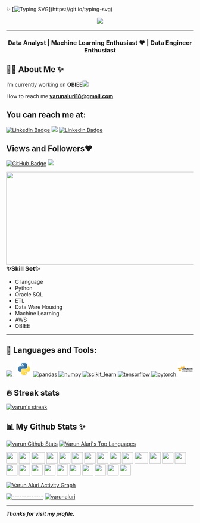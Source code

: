 ✨
[![Typing SVG](https://readme-typing-svg.herokuapp.com?font=Architects+Daughter&color=7AF798456A&size=40&lines=Hey!+It's+varun!;Hey!+It's+varun!...;Hey!+It's+varun!)](https://git.io/typing-svg)

<p align="center">
<img src="https://github.com/thompsonemerson/thompsonemerson/raw/master/cover-thompson.png" height="200"/>
</p>
<hr>
<h3 align="center">Data Analyst | Machine Learning Enthusiast ❤️ | Data Engineer Enthusiast</h3>

## 🙋‍♂️ About Me ✨

I’m currently working on **OBIEE**<img src="https://media.giphy.com/media/WUlplcMpOCEmTGBtBW/giphy.gif" width="30"></h2>

How to reach me **varunaluri18@gmail.com**
## You can reach me at:
[![Linkedin Badge](https://img.shields.io/badge/-LinkedIn-0e76a8?style=flat-square&logo=Linkedin&logoColor=white)](https://www.linkedin.com/in/varunaluri18/)
<a href="https://www.instagram.com/varunaluri18/" alt="Instagram">
<img src="https://img.shields.io/badge/-Instagram-DF0174?style=flat-square&labelColor=DF0174&logo=instagram&logoColor=white&link=https://www.instagram.com/varunaluri18/"/></a>
[![Linkedin Badge](https://img.shields.io/badge/-Kaggle-ff0000?style=flat-square&logo=Kaggle&logoColor=white)](https://www.kaggle.com/varunaluri18)


## Views and Followers❤ 
<a href="https://github.com/varunaluri18?tab=followers"><img src="https://img.shields.io/github/followers/varunaluri18?label=Followers&style=social" alt="GitHub Badge"></a>
<a href="https://github.com/Meghna-DAS/github-profile-views-counter"><img src="https://komarev.com/ghpvc/?username=varunaluri18"></a>

<img align="right" src="https://user-images.githubusercontent.com/46434711/115353399-1312bb00-a1d6-11eb-960d-c1720afec7e3.png" height="250" width="589">

<h3> ✨Skill Set✨ </h3>

- C language
- Python
- Oracle SQL
- ETL
- Data Ware Housing
- Machine Learning
- AWS
- OBIEE

</p>

-----

## 🚀 Languages and Tools:

<p align="left"> 
    <a style="padding-right:8px;" href="https://www.mysql.com/" target="_blank"> <img src="https://img.icons8.com/fluent/50/000000/mysql-logo.png"/> </a>
    <a href="https://www.python.org" target="_blank"> <img src="https://github.com/devicons/devicon/blob/master/icons/python/python-original.svg" alt="python" width="40" height="40"/> </a> 
    <a href="https://pandas.pydata.org/" target="_blank"> <img src="https://pandas.pydata.org/static/img/pandas_secondary.svg" alt="pandas" width="40" height="40"/> </a>
    <a href="https://numpy.org/" target="_blank"> <img src="https://user-images.githubusercontent.com/50221806/86498201-a8bd8680-bd39-11ea-9d08-66b610a8dc01.png" alt="numpy" width="40" height="40"/> </a> 
    <a href="https://scikit-learn.org/" target="_blank"> <img src="https://upload.wikimedia.org/wikipedia/commons/0/05/Scikit_learn_logo_small.svg" alt="scikit_learn" width="40" height="40"/> </a> 
    <a href="https://www.tensorflow.org" target="_blank"> <img src="https://www.vectorlogo.zone/logos/tensorflow/tensorflow-icon.svg" alt="tensorflow" width="40" height="40"/> </a> 
    <a href="https://pytorch.org/" target="_blank"> <img src="https://www.vectorlogo.zone/logos/pytorch/pytorch-icon.svg" alt="pytorch" width="40" height="40"/> </a>     
    <a href="https://aws.amazon.com" target="_blank"> <img src="https://github.com/devicons/devicon/blob/master/icons/amazonwebservices/amazonwebservices-original-wordmark.svg" alt="aws" width="40" height="40"/> </a> 
</p>

## 🔥 Streak stats

<!-- GitHub Readme Streak Stats - https://github.com/varunaluri18/github-readme-streak-stats -->
<p >
  <a href="https://github.com/varunaluri18/github-readme-streak-stats">
    <img title="🔥 Get streak stats for your profile at git.io/streak-stats" alt="varun's streak" src="https://github-readme-streak-stats.herokuapp.com?user=varunaluri18&theme=monokai-metallian&hide_border=true"/>
  </a>
</p>


## 📊 My Github Stats ✨
<p >
<a href="https://github.com/varunaluri18/github-readme-stats"><img alt="varun Github Stats" src="https://github-readme-stats.vercel.app/api?username=varunaluri18&show_icons=true&count_private=true&theme=react&hide_border=true&bg_color=0D1117" /></a>
<a href="https://github.com/varunaluri18/github-readme-stats"><img alt="Varun Aluri's Top Languages" src="https://github-readme-stats.vercel.app/api/top-langs/?username=varunaluri18&langs_count=8&count_private=true&layout=compact&theme=react&hide_border=true&bg_color=0D1117" /></a>
</p>

<div>
    <img src="https://cultofthepartyparrot.com/parrots/hd/githubparrot.gif" width="30" height="30"/>
    <img src="https://cultofthepartyparrot.com/flags/hd/indiaparrot.gif" width="30" height="30"/>
    <img src="https://cultofthepartyparrot.com/parrots/asyncparrot.gif" width="36" height="30"/>
    <img src="https://cultofthepartyparrot.com/parrots/exceptionallyfastparrot.gif" width="30" height="30"/>
    <img src="https://cultofthepartyparrot.com/parrots/hd/60fpsparrot.gif" width="30" height="30"/>
    <img src="https://cultofthepartyparrot.com/parrots/hd/jumpingparrot.gif" width="30" height="30"/>
    <img src="https://cultofthepartyparrot.com/parrots/hd/opensourceparrot.gif" width="30" height="30"/>
    <img src="https://cultofthepartyparrot.com/parrots/hd/dealwithitnowparrot.gif" width="30" height="30"/>
    <img src="https://cultofthepartyparrot.com/parrots/hd/hypnoparrotlight.gif" width="30" height="30"/>
    <img src="https://cultofthepartyparrot.com/parrots/databaseparrot.gif" width="30" height="30"/>
    <img src="https://cultofthepartyparrot.com/parrots/fixparrot.gif" width="36" height="30"/>
    <img src="https://cultofthepartyparrot.com/parrots/hd/laptop_parrot.gif" width="30" height="30"/>
    <img src="https://cultofthepartyparrot.com/parrots/hd/spinningparrot.gif" width="30" height="30"/>
    <img src="https://cultofthepartyparrot.com/parrots/hd/levitationparrot.gif" width="30" height="30"/>
    <img src="https://cultofthepartyparrot.com/parrots/hd/meldparrot.gif" width="30" height="30"/>
    <img src="https://cultofthepartyparrot.com/parrots/slomoparrot.gif" width="30" height="30"/>
    <img src="https://cultofthepartyparrot.com/parrots/hd/moonwalkingparrot.gif" width="30" height="30"/>
    <img src="https://cultofthepartyparrot.com/parrots/hd/stableparrot.gif" width="30" height="30"/>
    <img src="https://cultofthepartyparrot.com/parrots/hd/scienceparrot.gif" width="30" height="30"/>
    <img src="https://cultofthepartyparrot.com/parrots/hd/pirateparrot.gif" width="30" height="30"/>
    <img src="https://cultofthepartyparrot.com/parrots/hd/footballparrot.gif" width="30" height="30"/>
    <img src="https://cultofthepartyparrot.com/parrots/hd/illuminatiparrot.gif" width="30" height="30"/>
    <img src="https://cultofthepartyparrot.com/parrots/hd/hypnoparrotdark.gif" width="30" height="30"/>
    <img src="https://cultofthepartyparrot.com/parrots/hd/mustacheparrot.gif" width="30" height="30"/>
</div>

<a href="https://github.com/varunaluri18/github-readme-activity-graph"><img alt="Varun Aluri Activity Graph" src="https://activity-graph.herokuapp.com/graph?username=varunaluri18&bg_color=0D1117&color=5BCDEC&line=5BCDEC&point=FFFFFF&hide_border=true" /></a>
 

[![-------------](https://raw.githubusercontent.com/andreasbm/readme/master/assets/lines/aqua.png)](https://github.com/varunaluri18?tab=repositories)
<a href="https://github.com/BaseMax?tab=repositories"><img src="https://github-profile-trophy.vercel.app/?username=varunaluri18&column=8&margin-w=15&margin-h=15" alt="varunaluri"></a> 

---

***Thanks for visit my profile.***
